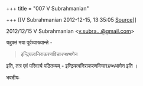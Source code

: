 +++
title = "007 V Subrahmanian"

+++
[[V Subrahmanian	2012-12-15, 13:35:05 [Source](https://groups.google.com/g/bvparishat/c/vQLrIMdL1ZE)]]



  
  

2012/12/15 V Subrahmanian \<[v.subra...@gmail.com]()\>  

  
यदुक्तं मया पूर्वव्याख्यान्ते -  


> इन्द्रियत्वनिराकरणविचा*रन्थभा*गेन  

इति, तत्र एवं परिवर्त्य पठितव्यम् - इन्द्रियत्वनिराकरणविचार*ग्रन्थ*भागेन इति ।  
  
भवदीयः  

  

